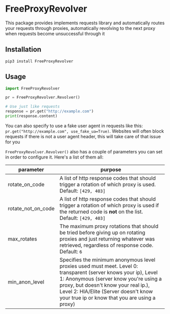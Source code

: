 # FreeProxyRevolver
This package provides implements requests library and automatically routes your requests through proxies, automatically revolving to the next proxy when requests become unsuccessful through it

## Installation
```shell
pip3 install FreeProxyRevolver
```

## Usage
```python
import FreeProxyRevolver

pr = FreeProxyRevolver.Revolver()

# Use just like requests
response = pr.get("http://example.com")
print(response.content)
```

You can also specify to use a fake user agent in requests like this: `pr.get("http://example.com", use_fake_ua=True)`. Websites will often block requests if there is not a user agent header, this will take care of that issue for you

`FreeProxyRevolver.Revolver()` also has a couple of parameters you can set in order to configure it. Here's a list of them all:

parameter         | purpose
------------------|-----------------------------------------------------------------------------------
rotate_on_code    | A list of http response codes that should trigger a rotation of which proxy is used. Default: `[429, 403]`
rotate_not_on_code| A list of http response codes that should trigger a rotation of which proxy is used if the returned code is **not** on the list. Default: `[429, 403]`
max_rotates       | The maximum proxy rotations that should be tried before giving up on rotating proxies and just returning whatever was retrieved, regardless of response code. Default: `6`
min_anon_level    | Specifies the minimum anonymous level proxies used must meet. Level 0: transparent (server knows your ip), Level 1: Anonymous (server know you're using a proxy, but doesn't know your real ip.), Level 2: HIA/Elite (Server doesn't know your true ip or know that you are using a proxy)